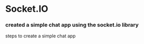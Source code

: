 <h1>Socket.IO </h1>

<h3>created a simple chat app using the socket.io library </h3>

steps to create a simple chat app 
